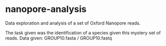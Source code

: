 # nanopore-analysis
Data exploration and analysis of a set of Oxford Nanopore reads.

The task given was the identification of a species given this mystery set of reads.
Data given: GROUP10.fasta / GROUP10.fastq
